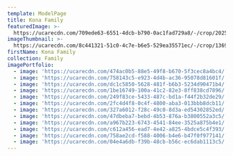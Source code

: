 ```yaml
---
template: ModelPage
title: Kona Family
featuredImage: >-
  https://ucarecdn.com/709ede63-6551-4dcb-b790-0ac1fad729a8/-/crop/2025x1392/0,597/-/preview/
imageThumbnail: >-
  https://ucarecdn.com/8c441321-51c0-4c7e-b6e5-529ea35571ec/-/crop/1369x1908/93,0/-/preview/
firstName: Kona Family
collection: Family
imagePortfolio:
  - image: 'https://ucarecdn.com/474ac0b5-88e5-49f8-b670-5f3cec8a4bc4/'
  - image: 'https://ucarecdn.com/758143c5-e923-4d4b-ac36-95078d81601f/'
  - image: 'https://ucarecdn.com/dc1c5850-5628-481f-b6b3-5234d90471b4/'
  - image: 'https://ucarecdn.com/1be16749-100a-41c2-82e3-8ff838cd7896/'
  - image: 'https://ucarecdn.com/249f83ce-5433-487c-bd1a-f44f2b32de29/'
  - image: 'https://ucarecdn.com/2fc4d4f8-0c4f-4800-aba3-013bbb8dcb11/'
  - image: 'https://ucarecdn.com/327a6012-f28c-49c0-8d3a-ed54302852ed/'
  - image: 'https://ucarecdn.com/47dbeba7-bebd-4b53-876a-b3800552a3c5/'
  - image: 'https://ucarecdn.com/a967b223-6743-4541-84ee-3525a875b4e1/'
  - image: 'https://ucarecdn.com/c612a456-ead7-4e42-a825-4bdce5c4f393/'
  - image: 'https://ucarecdn.com/758ae2cd-f588-4006-b4e6-b47f0f977141/'
  - image: 'https://ucarecdn.com/04e4a6db-f39b-48cb-b56c-ec6dab1113c5/'
---
```


